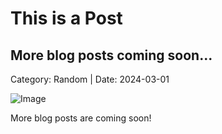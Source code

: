 
# This is a Post

## More blog posts coming soon...

Category: Random | Date: 2024-03-01

![Image](/images/240305/computer.png)

More blog posts are coming soon!